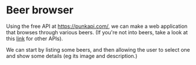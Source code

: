 # Beer browser

Using the free API at https://punkapi.com/, we can make a web application that browses through various beers.  (If you're not into beers, take a look at this [link](https://mixedanalytics.com/blog/list-actually-free-open-no-auth-needed-apis/) for other APIs).  

We can start by listing some beers, and then allowing the user to select one and show some details (eg its image and description.)

